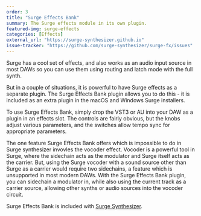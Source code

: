 ```yaml
---
order: 3
title: "Surge Effects Bank"
summary: The Surge effects module in its own plugin.
featured-img: surge-effects
categories: [Effects]
external_url: "https://surge-synthesizer.github.io"
issue-tracker: "https://github.com/surge-synthesizer/surge-fx/issues"
---
```


Surge has a cool set of effects, and also works as an audio input source in most DAWs so you can use them using 
routing and latch mode with the full synth.

But in a couple of situations, it is powerful to have Surge effects as a separate plugin. The Surge Effects Bank plugin allows
you to do this - it is included as an extra plugin in the macOS and Windows Surge installers.

To use Surge Effects Bank, simply drop the VST3 or AU into your DAW as a plugin in an effects slot. The controls are
fairly obvious, but the knobs adjust various parameters, and the switches allow tempo sync for appropriate parameters.

The one feature Surge Effects Bank offers which is impossible to do in Surge synthesizer invovles the vocoder effect. Vocoder
is a powerful tool in Surge, where the sidechain acts as the modulator and Surge itself acts as the carrier. But, using the
Surge vocoder with a sound source other than Surge as a carrier would require two sidechains, a feature which is unsupported 
in most modern DAWs. With the Surge Effects Bank plugin, you can sidechain a modulator in, while also using the current track as a
carrier source, allowing other synths or audio sources into the vocoder circuit.

Surge Effects Bank is included with [Surge Synthesizer](https://surge-synthesizer.github.io/).
